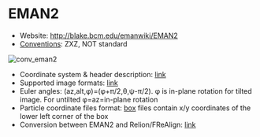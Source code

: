 # EMAN2
  * Website: http://blake.bcm.edu/emanwiki/EMAN2
  * [Conventions](http://blake.bcm.edu/emanwiki/EMAN2/Concepts): ZXZ, NOT standard

![conv_eman2](https://cloud.githubusercontent.com/assets/6952870/7273784/21fdc7c0-e8f7-11e4-91a1-21aa4d9a1fa3.png)

  * Coordinate system & header description: [link](http://blake.bcm.edu/emanwiki/Eman2Metadata) 
  * Supported image formats: [link](http://blake.bcm.edu/emanwiki/EMAN2ImageFormats)
  * Euler angles: (az,alt,φ)=(φ+π/2,θ,ψ-π/2). φ is in-plane rotation for tilted image. For untilted φ=az=in-plane rotation
  * Particle coordinate files format: [box](http://blake.bcm.edu/emanwiki/Eman2OtherFiles#A.box_files) files contain x/y coordinates of the lower left corner of the box
  * Conversion between EMAN2 and Relion/FReAlign: [link](http://blake.bcm.edu/emanwiki/EMAN2/Programs#Interacting_with_Other_Software)
